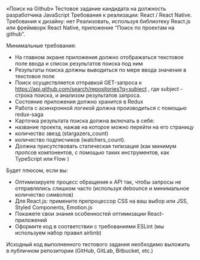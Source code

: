 «Поиск на Github»
Тестовое задание кандидата на должность разработчика
JavaScript
Требования к реализации: React / React Native.
Требования к дизайну: нет
Реализовать, используя библиотеку React.js или фреймворк React Native,
приложение “Поиск по проектам на github”.

Минимальные требования:
- На главном экране приложения должно отображаться текстовое поле ввода и
список результатов поиска под ним
- Результаты поиска должны выводиться по мере ввода значения в текстовое
поле
- Поиск осуществляется отправкой GET-запроса к
https://api.github.com/search/repositories?q=subject , где subject - строка поиска, и
анализом результатов запроса.
- Состояние приложения должно хранится в Redux
- Работа с асинхронной логикой должна производиться с помощью redux-saga
- Карточка результата поиска должна включать в себя:
- название проекта, нажав на которое можно перейти на его страницу
- количество звезд (stargazers_count)
- количество подписчиков (watchers_count).
- Должна присутствовать статическая типизация (как минимум пропсов
компонентов, с помощью таких инструментов, как TypeScript или Flow )

Будет плюсом, если вы:
- Оптимизируете процесс обращения к API так, чтобы запросы не отправлялись
слишком часто (используя debounce и минимальное количество символов)
- Для React.js: примените препроцессор CSS на ваш выбор или JSS, Styled
Components, Emotion.js
- Покажете свои знания особенностей оптимизации React-приложений
- Оформите код в соответствии с требованиями ESLint (мы используем набор
правил airbnb)

Исходный код выполненного тестового задания необходимо выложить в публичном
репозитории (GitHub, GitLab, Bitbucket, etc.)